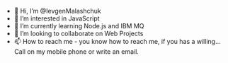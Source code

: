 - 👋 Hi, I’m @IevgenMalashchuk
- 👀 I’m interested in JavaScript
- 🌱 I’m currently learning Node.js and IBM MQ
- 💞️ I’m looking to collaborate on Web Projects
- 📫 How to reach me - you know how to reach me, if you has a willing... Call on my mobile phone or write an email.

<!---
IevgenMalashchuk/IevgenMalashchuk is a ✨ special ✨ repository because its `README.md` (this file) appears on your GitHub profile.
You can click the Preview link to take a look at your changes.
--->
